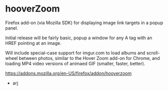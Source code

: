 # hooverZoom
Firefox add-on (via Mozilla SDK) for displaying image link targets in a popup panel.

Initial release will be fairly basic, popup a window for any A tag with an HREF pointing at an image.

Will include special-case support for imgur.com to load albums and scroll-wheel between photos, similar to the Hover Zoom add-on for Chrome, and loading MP4 video versions of animaed GIF (smaller, faster, better).

https://addons.mozilla.org/en-US/firefox/addon/hooverzoom

- arj

